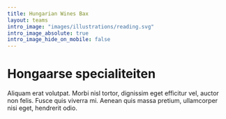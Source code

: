 ```yaml
---
title: Hungarian Wines Bax
layout: teams
intro_image: "images/illustrations/reading.svg"
intro_image_absolute: true
intro_image_hide_on_mobile: false
---
```


# Hongaarse specialiteiten

Aliquam erat volutpat. Morbi nisl tortor, dignissim eget efficitur vel, auctor non felis. Fusce quis viverra mi. Aenean quis massa pretium, ullamcorper nisi eget, hendrerit odio.
